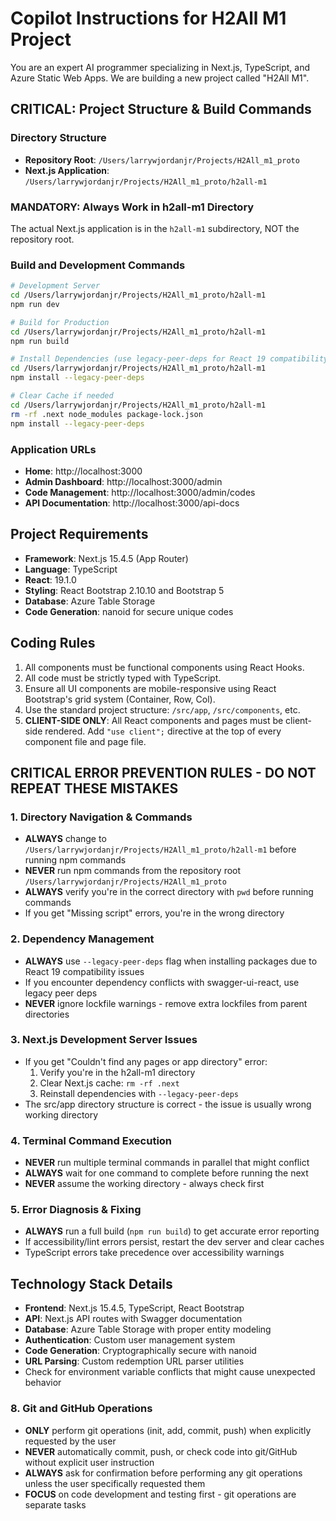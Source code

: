 # Copilot Instructions for H2All M1 Project

You are an expert AI programmer specializing in Next.js, TypeScript, and Azure Static Web Apps. We are building a new project called "H2All M1".

## CRITICAL: Project Structure & Build Commands

### Directory Structure

- **Repository Root**: `/Users/larrywjordanjr/Projects/H2All_m1_proto`
- **Next.js Application**: `/Users/larrywjordanjr/Projects/H2All_m1_proto/h2all-m1`

### MANDATORY: Always Work in h2all-m1 Directory

The actual Next.js application is in the `h2all-m1` subdirectory, NOT the repository root.

### Build and Development Commands

```bash
# Development Server
cd /Users/larrywjordanjr/Projects/H2All_m1_proto/h2all-m1
npm run dev

# Build for Production
cd /Users/larrywjordanjr/Projects/H2All_m1_proto/h2all-m1
npm run build

# Install Dependencies (use legacy-peer-deps for React 19 compatibility)
cd /Users/larrywjordanjr/Projects/H2All_m1_proto/h2all-m1
npm install --legacy-peer-deps

# Clear Cache if needed
cd /Users/larrywjordanjr/Projects/H2All_m1_proto/h2all-m1
rm -rf .next node_modules package-lock.json
npm install --legacy-peer-deps
```

### Application URLs

- **Home**: http://localhost:3000
- **Admin Dashboard**: http://localhost:3000/admin
- **Code Management**: http://localhost:3000/admin/codes
- **API Documentation**: http://localhost:3000/api-docs

## Project Requirements

- **Framework**: Next.js 15.4.5 (App Router)
- **Language**: TypeScript
- **React**: 19.1.0
- **Styling**: React Bootstrap 2.10.10 and Bootstrap 5
- **Database**: Azure Table Storage
- **Code Generation**: nanoid for secure unique codes

## Coding Rules

1. All components must be functional components using React Hooks.
2. All code must be strictly typed with TypeScript.
3. Ensure all UI components are mobile-responsive using React Bootstrap's grid system (Container, Row, Col).
4. Use the standard project structure: `/src/app`, `/src/components`, etc.
5. **CLIENT-SIDE ONLY**: All React components and pages must be client-side rendered. Add `"use client";` directive at the top of every component file and page file.

## CRITICAL ERROR PREVENTION RULES - DO NOT REPEAT THESE MISTAKES

### 1. Directory Navigation & Commands

- **ALWAYS** change to `/Users/larrywjordanjr/Projects/H2All_m1_proto/h2all-m1` before running npm commands
- **NEVER** run npm commands from the repository root `/Users/larrywjordanjr/Projects/H2All_m1_proto`
- **ALWAYS** verify you're in the correct directory with `pwd` before running commands
- If you get "Missing script" errors, you're in the wrong directory

### 2. Dependency Management

- **ALWAYS** use `--legacy-peer-deps` flag when installing packages due to React 19 compatibility issues
- If you encounter dependency conflicts with swagger-ui-react, use legacy peer deps
- **NEVER** ignore lockfile warnings - remove extra lockfiles from parent directories

### 3. Next.js Development Server Issues

- If you get "Couldn't find any pages or app directory" error:
  1. Verify you're in the h2all-m1 directory
  2. Clear Next.js cache: `rm -rf .next`
  3. Reinstall dependencies with `--legacy-peer-deps`
- The src/app directory structure is correct - the issue is usually wrong working directory

### 4. Terminal Command Execution

- **NEVER** run multiple terminal commands in parallel that might conflict
- **ALWAYS** wait for one command to complete before running the next
- **NEVER** assume the working directory - always check first

### 5. Error Diagnosis & Fixing

- **ALWAYS** run a full build (`npm run build`) to get accurate error reporting
- If accessibility/lint errors persist, restart the dev server and clear caches
- TypeScript errors take precedence over accessibility warnings

## Technology Stack Details

- **Frontend**: Next.js 15.4.5, TypeScript, React Bootstrap
- **API**: Next.js API routes with Swagger documentation
- **Database**: Azure Table Storage with proper entity modeling
- **Authentication**: Custom user management system
- **Code Generation**: Cryptographically secure with nanoid
- **URL Parsing**: Custom redemption URL parser utilities
- Check for environment variable conflicts that might cause unexpected behavior

### 8. Git and GitHub Operations

- **ONLY** perform git operations (init, add, commit, push) when explicitly requested by the user
- **NEVER** automatically commit, push, or check code into git/GitHub without explicit user instruction
- **ALWAYS** ask for confirmation before performing any git operations unless the user specifically requested them
- **FOCUS** on code development and testing first - git operations are separate tasks
